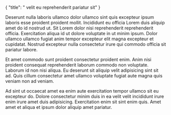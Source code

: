 {
  "title": " velit eu reprehenderit pariatur sit"
}

Deserunt nulla laboris ullamco dolor ullamco sint quis excepteur ipsum laboris esse proident proident mollit. Incididunt eu officia Lorem duis aliquip amet do id nostrud ut. Sit Lorem dolor nisi reprehenderit reprehenderit officia. Exercitation aliqua id ut dolore voluptate in ut minim ipsum. Dolor ullamco ullamco fugiat anim tempor excepteur elit magna excepteur et cupidatat. Nostrud excepteur nulla consectetur irure qui commodo officia sit pariatur labore.

Et amet commodo sunt proident consectetur proident enim. Anim nisi proident consequat reprehenderit laborum commodo non voluptate. Laborum id non nisi aliqua. Eu deserunt sit aliquip velit adipisicing sint sit ad. Quis cillum consectetur amet ullamco voluptate fugiat aute magna quis veniam non ad veniam.

Ad sint ut occaecat amet ea enim aute exercitation tempor ullamco sit eu excepteur do. Dolore consectetur minim duis in ea velit velit incididunt irure enim irure amet duis adipisicing. Exercitation enim sit sint enim quis. Amet amet et aliqua et ipsum dolor aliquip amet pariatur.